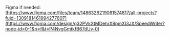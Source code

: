 Figma if needed:
[https://www.figma.com/files/team/1486326219061574817/all-projects?fuid=1309181461994277607](https://www.figma.com/design/g32PVkXtMDehrX8pmXI3JX/SpeedWriter?node-id=0-1&p=f&t=P4NvgGmtkfB67dUv-0)
